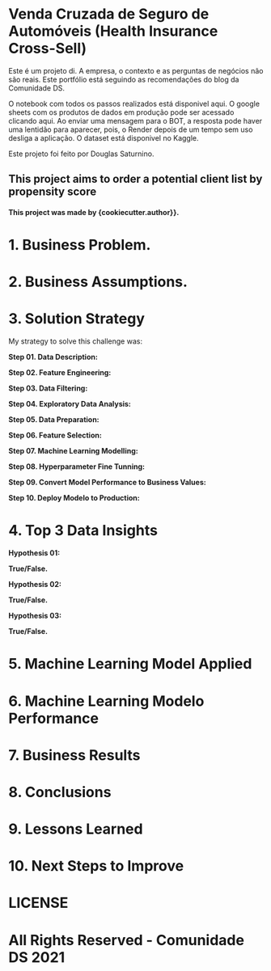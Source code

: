 # Venda Cruzada de Seguro de Automóveis (Health Insurance Cross-Sell)
Este é um projeto di. A empresa, o contexto e as perguntas de negócios não são reais. Este portfólio está seguindo as recomendações do blog da Comunidade DS.

O notebook com todos os passos realizados está disponivel aqui. O google sheets com os produtos de dados em produção pode ser acessado clicando aqui. Ao enviar uma mensagem para o BOT, a resposta pode haver uma lentidão para aparecer, pois, o Render depois de um tempo sem uso desliga a aplicação. O dataset está disponivel no Kaggle.

Este projeto foi feito por Douglas Saturnino.

## This project aims to order a potential client list by propensity score

#### This project was made by {cookiecutter.author}}.

# 1. Business Problem.

# 2. Business Assumptions.

# 3. Solution Strategy

My strategy to solve this challenge was:

**Step 01. Data Description:**

**Step 02. Feature Engineering:**

**Step 03. Data Filtering:**

**Step 04. Exploratory Data Analysis:**

**Step 05. Data Preparation:**

**Step 06. Feature Selection:**

**Step 07. Machine Learning Modelling:**

**Step 08. Hyperparameter Fine Tunning:**

**Step 09. Convert Model Performance to Business Values:**

**Step 10. Deploy Modelo to Production:**

# 4. Top 3 Data Insights

**Hypothesis 01:**

**True/False.**

**Hypothesis 02:**

**True/False.**

**Hypothesis 03:**

**True/False.**

# 5. Machine Learning Model Applied

# 6. Machine Learning Modelo Performance

# 7. Business Results

# 8. Conclusions

# 9. Lessons Learned

# 10. Next Steps to Improve

# LICENSE

# All Rights Reserved - Comunidade DS 2021
